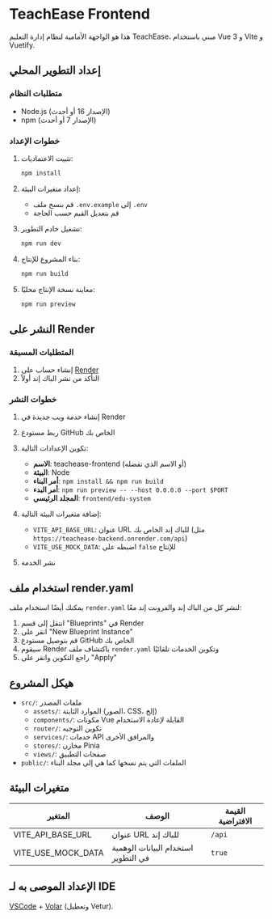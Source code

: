 # TeachEase Frontend

هذا هو الواجهة الأمامية لنظام إدارة التعليم TeachEase، مبني باستخدام Vue 3 و Vite و Vuetify.

## إعداد التطوير المحلي

### متطلبات النظام

- Node.js (الإصدار 16 أو أحدث)
- npm (الإصدار 7 أو أحدث)

### خطوات الإعداد

1. تثبيت الاعتماديات:
   ```sh
   npm install
   ```

2. إعداد متغيرات البيئة:
   - قم بنسخ ملف `.env.example` إلى `.env`
   - قم بتعديل القيم حسب الحاجة

3. تشغيل خادم التطوير:
   ```sh
   npm run dev
   ```

4. بناء المشروع للإنتاج:
   ```sh
   npm run build
   ```

5. معاينة نسخة الإنتاج محليًا:
   ```sh
   npm run preview
   ```

## النشر على Render

### المتطلبات المسبقة

1. إنشاء حساب على [Render](https://render.com)
2. التأكد من نشر الباك إند أولاً

### خطوات النشر

1. إنشاء خدمة ويب جديدة في Render
2. ربط مستودع GitHub الخاص بك
3. تكوين الإعدادات التالية:
   - **الاسم**: teachease-frontend (أو الاسم الذي تفضله)
   - **البيئة**: Node
   - **أمر البناء**: `npm install && npm run build`
   - **أمر البدء**: `npm run preview -- --host 0.0.0.0 --port $PORT`
   - **المجلد الرئيسي**: `frontend/edu-system`

4. إضافة متغيرات البيئة التالية:
   - `VITE_API_BASE_URL`: عنوان URL للباك إند الخاص بك (مثل `https://teachease-backend.onrender.com/api`)
   - `VITE_USE_MOCK_DATA`: اضبطه على `false` للإنتاج

5. نشر الخدمة

## استخدام ملف render.yaml

يمكنك أيضًا استخدام ملف `render.yaml` لنشر كل من الباك إند والفرونت إند معًا:

1. انتقل إلى قسم "Blueprints" في Render
2. انقر على "New Blueprint Instance"
3. قم بتوصيل مستودع GitHub الخاص بك
4. سيقوم Render باكتشاف ملف `render.yaml` وتكوين الخدمات تلقائيًا
5. راجع التكوين وانقر على "Apply"

## هيكل المشروع

- `src/`: ملفات المصدر
  - `assets/`: الموارد الثابتة (الصور، CSS، إلخ)
  - `components/`: مكونات Vue القابلة لإعادة الاستخدام
  - `router/`: تكوين التوجيه
  - `services/`: خدمات API والمرافق الأخرى
  - `stores/`: مخازن Pinia
  - `views/`: صفحات التطبيق
- `public/`: الملفات التي يتم نسخها كما هي إلى مجلد البناء

## متغيرات البيئة

| المتغير | الوصف | القيمة الافتراضية |
|----------|-------------|------|
| VITE_API_BASE_URL | عنوان URL للباك إند | `/api` |
| VITE_USE_MOCK_DATA | استخدام البيانات الوهمية في التطوير | `true` |

## الإعداد الموصى به لـ IDE

[VSCode](https://code.visualstudio.com/) + [Volar](https://marketplace.visualstudio.com/items?itemName=Vue.volar) (وتعطيل Vetur).
